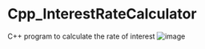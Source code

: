 # Cpp_InterestRateCalculator
C++ program to calculate the rate of interest
![image](https://user-images.githubusercontent.com/95617369/194584968-18250bd7-1122-4347-aa87-7eb2ea07a3b8.png)
